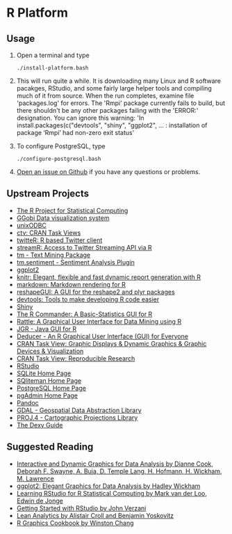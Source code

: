 # R Platform

## Usage

1. Open a terminal and type

	```
	./install-platform.bash
	```
1. This will run quite a while. It is downloading many Linux and R software pacakges, RStudio, and some fairly large helper tools and compiling much of it from source. When the run completes, examine file 'packages.log' for errors. The 'Rmpi' package currently fails to build, but there shouldn't be any other packages failing with the 'ERROR:' designation. You can ignore this warning: 'In install.packages(c("devtools", "shiny", "ggplot2",  ... : installation of package ‘Rmpi’ had non-zero exit status'
1. To configure PostgreSQL, type

	```
	./configure-postgresql.bash
	```
1. [Open an issue on Github](https://github.com/znmeb/Computational-Journalism-Publishers-Workbench/issues/new) if you have any questions or problems.

## Upstream Projects
* [The R Project for Statistical Computing](http://www.r-project.org/)
* [GGobi Data visualization system](http://www.ggobi.org/)
* [unixODBC](http://www.unixodbc.org/)
* [ctv: CRAN Task Views](http://cran.r-project.org/web/packages/ctv/index.html)
* [twitteR: R based Twitter client](http://cran.r-project.org/web/packages/twitteR/index.html)
* [streamR: Access to Twitter Streaming API via R](http://cran.r-project.org/web/packages/streamR/index.html)
* [tm - Text Mining Package](http://cran.r-project.org/web/packages/tm/index.html)
* [tm.sentiment - Sentiment Analysis Plugin](https://r-forge.r-project.org/projects/sentiment/)
* [ggplot2](http://docs.ggplot2.org/current/)
* [knitr: Elegant, flexible and fast dynamic report generation with R](http://yihui.name/knitr/)
* [markdown: Markdown rendering for R](http://cran.r-project.org/web/packages/markdown/index.html)
* [reshapeGUI: A GUI for the reshape2 and plyr packages](http://cran.r-project.org/web/packages/reshapeGUI/index.html)
* [devtools: Tools to make developing R code easier](http://cran.r-project.org/web/packages/devtools/index.html)
* [Shiny](http://www.rstudio.com/shiny/)
* [The R Commander: A Basic-Statistics GUI for R](http://socserv.mcmaster.ca/jfox/Misc/Rcmdr/)
* [Rattle: A Graphical User Interface for Data Mining using R ](http://rattle.togaware.com/)
* [JGR - Java GUI for R](http://www.rforge.net/JGR/)
* [Deducer - An R Graphical User Interface (GUI) for Everyone](http://www.deducer.org/pmwiki/index.php?n=Main.DeducerManual?from=Main.HomePage)
* [CRAN Task View: Graphic Displays & Dynamic Graphics & Graphic Devices & Visualization](http://cran.r-project.org/web/views/Graphics.html)
* [CRAN Task View: Reproducible Research](http://cran.r-project.org/web/views/ReproducibleResearch.html)
* [RStudio](http://www.rstudio.com/)
* [SQLite Home Page](https://www.sqlite.org/)
* [SQliteman Home Page](https://www.sqliteman.com/)
* [PostgreSQL Home Page](http://www.postgresql.org/)
* [pgAdmin Home Page](http://www.pgadmin.org/)
* [Pandoc](http://www.johnmacfarlane.net/pandoc/)
* [GDAL - Geospatial Data Abstraction Library](http://www.gdal.org/)
* [PROJ.4 - Cartographic Projections Library](http://trac.osgeo.org/proj/)
* [The Dexy Guide](http://www.dexy.it/guide/the-dexy-guide.html)

## Suggested Reading
* [Interactive and Dynamic Graphics for Data Analysis by Dianne Cook, Deborah F. Swayne, A. Buja, D. Temple Lang, H. Hofmann, H. Wickham, M. Lawrence](http://j.mp/WPhvCU)
* [ggplot2: Elegant Graphics for Data Analysis by Hadley Wickham](http://j.mp/XoQc0G)
* [Learning RStudio for R Statistical Computing by Mark van der Loo, Edwin de Jonge](http://j.mp/14Z5k8d)
* [Getting Started with RStudio by John Verzani](http://j.mp/XQsgSb)
* [Lean Analytics by Alistair Croll and Benjamin Yoskovitz](http://j.mp/13u0X6T)
* [R Graphics Cookbook by Winston Chang](http://j.mp/XXLJBe)
